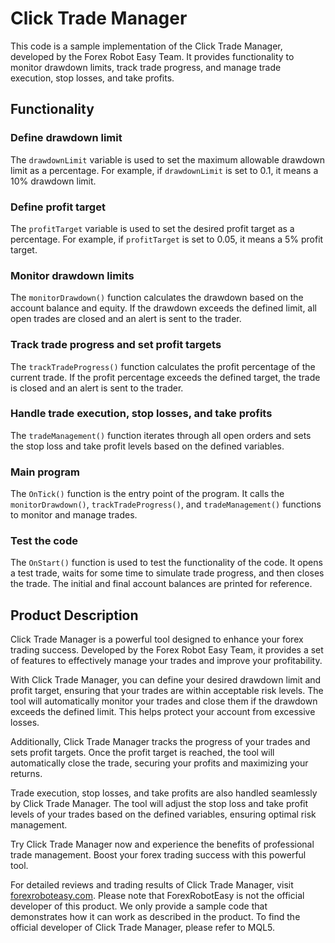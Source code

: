 # Click Trade Manager

This code is a sample implementation of the Click Trade Manager, developed by the Forex Robot Easy Team. It provides functionality to monitor drawdown limits, track trade progress, and manage trade execution, stop losses, and take profits.

## Functionality

### Define drawdown limit

The `drawdownLimit` variable is used to set the maximum allowable drawdown limit as a percentage. For example, if `drawdownLimit` is set to 0.1, it means a 10% drawdown limit.

### Define profit target

The `profitTarget` variable is used to set the desired profit target as a percentage. For example, if `profitTarget` is set to 0.05, it means a 5% profit target.

### Monitor drawdown limits

The `monitorDrawdown()` function calculates the drawdown based on the account balance and equity. If the drawdown exceeds the defined limit, all open trades are closed and an alert is sent to the trader.

### Track trade progress and set profit targets

The `trackTradeProgress()` function calculates the profit percentage of the current trade. If the profit percentage exceeds the defined target, the trade is closed and an alert is sent to the trader.

### Handle trade execution, stop losses, and take profits

The `tradeManagement()` function iterates through all open orders and sets the stop loss and take profit levels based on the defined variables.

### Main program

The `OnTick()` function is the entry point of the program. It calls the `monitorDrawdown()`, `trackTradeProgress()`, and `tradeManagement()` functions to monitor and manage trades.

### Test the code

The `OnStart()` function is used to test the functionality of the code. It opens a test trade, waits for some time to simulate trade progress, and then closes the trade. The initial and final account balances are printed for reference.

## Product Description

Click Trade Manager is a powerful tool designed to enhance your forex trading success. Developed by the Forex Robot Easy Team, it provides a set of features to effectively manage your trades and improve your profitability.

With Click Trade Manager, you can define your desired drawdown limit and profit target, ensuring that your trades are within acceptable risk levels. The tool will automatically monitor your trades and close them if the drawdown exceeds the defined limit. This helps protect your account from excessive losses.

Additionally, Click Trade Manager tracks the progress of your trades and sets profit targets. Once the profit target is reached, the tool will automatically close the trade, securing your profits and maximizing your returns.

Trade execution, stop losses, and take profits are also handled seamlessly by Click Trade Manager. The tool will adjust the stop loss and take profit levels of your trades based on the defined variables, ensuring optimal risk management.

Try Click Trade Manager now and experience the benefits of professional trade management. Boost your forex trading success with this powerful tool.

For detailed reviews and trading results of Click Trade Manager, visit [forexroboteasy.com](https://forexroboteasy.com/forex-robot-review/click-trade-manager-review-boost-your-forex-trading-success/). Please note that ForexRobotEasy is not the official developer of this product. We only provide a sample code that demonstrates how it can work as described in the product. To find the official developer of Click Trade Manager, please refer to MQL5.
